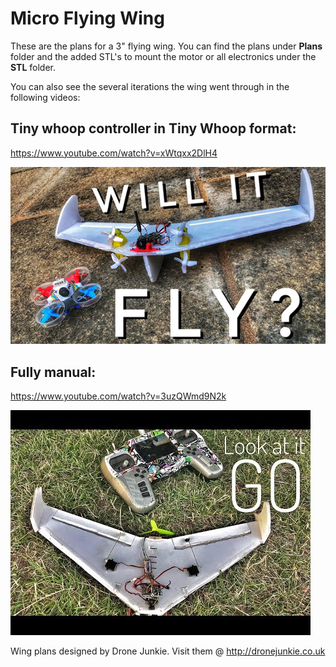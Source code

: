 # Micro Flying Wing

These are the plans for a 3" flying wing.
You can find the plans under **Plans** folder and the added STL's to mount the motor or all electronics under the **STL** folder. 

You can also see the several iterations the wing went through in the following videos:

## Tiny whoop controller in Tiny Whoop format:
https://www.youtube.com/watch?v=xWtqxx2DlH4

![Alt text](pictures/wing1.jpg?raw=true "Wing 1")




## Fully manual: 
https://www.youtube.com/watch?v=3uzQWmd9N2k

![Alt text](pictures/hqdefault.jpg?raw=true "Wing 2")



Wing plans designed by Drone Junkie.
Visit them @ http://dronejunkie.co.uk
